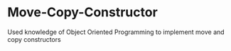 # Move-Copy-Constructor
Used knowledge of Object Oriented Programming to implement move and copy constructors
